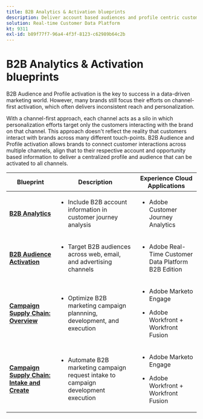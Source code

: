 ```yaml
---
title: B2B Analytics & Activation blueprints
description: Deliver account based audiences and profile centric customer experiences with Real-Time Customer Data Platform.
solution: Real-time Customer Data Platform
kt: 9311
exl-id: b89f77f7-96a4-4f3f-8123-c62989b64c2b
---
```

# B2B Analytics & Activation blueprints

B2B Audience and Profile activation is the key to success in a data-driven marketing world. However, many brands still focus their efforts on channel-first activation, which often delivers inconsistent reach and personalization.

With a channel-first approach, each channel acts as a silo in which personalization efforts target only the customers interacting with the brand on that channel. This approach doesn't reflect the reality that customers interact with brands across many different touch-points. B2B Audience and Profile activation allows brands to connect customer interactions across multiple channels, align that to their respective account and opportunity based information to deliver a centralized profile and audience that can be activated to all channels.

| Blueprint | Description| Experience Cloud Applications|
|---|---|---|
| **[B2B Analytics](https://experienceleague.adobe.com/docs/analytics-platform/using/cja-usecases/b2b.html)** | <ul><li>Include B2B account information in customer journey analysis</li></ul>|<ul><li>Adobe Customer Journey Analytics</li></ul>|
| **[B2B Audience Activation](b2bactivation.md)** | <ul><li>Target B2B audiences across web, email, and advertising channels</li></ul>|<ul><li>Adobe Real-Time Customer Data Platform B2B Edition</li></ul>|
| **[Campaign Supply Chain: Overview](/help/blueprints/b2b/campaign-supply-chain/overview.md)** | <ul><li>Optimize B2B marketing campaign plannning, development, and execution</li></ul>|<ul><li>Adobe Marketo Engage</li></ul><ul><li>Adobe Workfront + Workfront Fusion</li></ul>|
| **[Campaign Supply Chain: Intake and Create](/help/blueprints/b2b/campaign-supply-chain/intake-and-create.md)** | <ul><li>Automate B2B marketing campaign request intake to campaign development execution</li></ul>|<ul><li>Adobe Marketo Engage</li></ul><ul><li>Adobe Workfront + Workfront Fusion</li></ul>|

